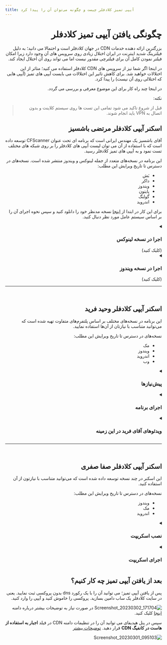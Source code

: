 ```yaml
---
title: آیپی تمیز کلادفلر چیست و چگونه می‌توان آن را پیدا کرد
---
```


<div dir="rtl" markdown=1>
	
# چگونگی یافتن آیپی تمیز کلادفلر

بزرگترین ارائه دهنده خدمات CDN در جهان کلادفلر است و احتمالا می دانید؛ به دلیل فیلترینگ شدید اینترنت در ایران اختلال زیادی روی سرویس های آن وجود دارد زیرا امکان فیلتر نمودن کامل آن برای فیلترچی مقدور نیست اما می تواند روی آن اختلال ایجاد کند. 

در اینجا اگر شما نیز از سرویس های CDN کلادفلر استفاده می کنید؛ متاثر از این اختلالات خواهید شد. برای کاهش تاثیر این اختلالات می بایست آیپی های تمیز (آیپی هایی که اختلالی روی آن نیست) را پیدا کرد.

در اینجا چند راه کار برای این موضوع معرفی و بررسی می گردد.

نکته:
> قبل از شروع تاکید می شود تمامی این تست ها روی سیستم کلاینت و بدون اتصال به VPN باید انجام شوند.





## اسکنر آیپی کلادفلر مرتضی باشسیز
آقای باشسیز یک مهندس ایرانی است که برنامه ای تحت عنوان CFScanner توسعه داده است که با استفاده از آن می توان لیست آیپی های کلادفلر را بر روی شبکه های مختلف تست نمود و به آیپی های تمیز کلادفلر رسید.

این برنامه در نسخه‌های متعدد از جمله لینوکس و ویندوز منتشر شده است.
نسخه‌های در دسترس تا تاریخ ویرایش این مطلب:
- بَش
- داکر
- ویندوز
- پایتون
- گولنگ
- اندروید

برای این کار در ابتدا از [اینجا](https://github.com/MortezaBashsiz/CFScanner) نسخه مدنظر خود را دانلود کنید و سپس نحوه اجرای آن را بر اساس سیستم عامل مورد نظر دنبال کنید.

</div>


<details dir=rtl markdown="1"><summary><h3>اجرا در نسخه لینوکس</h3>(کلیک کنید)</summary>

<div dir="rtl" align=center markdown=1>



<!--
https://www.youtube.com/watch?v=BKLRAHolhvM
-->


 فایل های برنامه را دانلود کنید و ابتدا توضیحات آقای باشسیز درباره نحوه اجرا را در ویدئوی زیر ببینید.

<a href="https://www.youtube.com/watch?v=cgV6uPBty90"><img width="50%" src="https://user-images.githubusercontent.com/125398461/234840939-ec06a505-0d37-45f3-b3b2-00f0a384cca0.png" /></a>

</div>

<div dir="rtl" markdown=1>
این برنامه پیش نیازهایی دارد که باید از قبل نصب باشند.
	
[jq](https://stedolan.github.io/jq/)&nbsp;&nbsp;&nbsp;[git](https://git-scm.com/)&nbsp;&nbsp;&nbsp;[tput](https://command-not-found.com/tput)&nbsp;&nbsp;&nbsp;[bc](https://www.gnu.org/software/bc/)&nbsp;&nbsp;&nbsp;[curl](https://curl.se/download.html)&nbsp;&nbsp;&nbsp;
[parallel](https://www.gnu.org/software/parallel/)


سپس ابتدا آن را با کد زیر روی سیستم خود clone کنید.

</div>

```
git clone https://github.com/MortezaBashsiz/CFScanner.git 
```


<div dir="rtl" markdown=1>
به پوشه دانلود برنامه بروید و به آن دسترسی اجرا دهید.
</div>

```
cd CFScanner/bash
chmod +x ../bin/*
```

<div dir="rtl" markdown=1>
فایل config.real را دانلود کنید.

</div>

```
curl -s https://raw.githubusercontent.com/MortezaBashsiz/CFScanner/main/bash/ClientConfig.json -o config.real
```

<div dir="rtl" markdown=1>
توصیه می شود فایل config.real را بر اساس کانفیگ خود تغییر دهید.
</div>

![Screenshot_20230305_094935](https://user-images.githubusercontent.com/125398461/222945619-756a8a4c-9cd7-4977-8679-c5a3a5b9b96c.png)

<div dir="rtl" markdown=1>
اگر می خواهید فایل کانفیگ خود را داشته باشید آن را به اسم دیگری ذخیره کنید که هنگام آپدیت اسکریپت تغییر نکند.

#### اجرای اسکریپت 

به محل فایل اسکریپت دانلود شده بروید و سپس اسکریپت را به شکل زیر اجرا کنید

</div>

```
bash cfScanner.sh SUBNET DOWN threads tryCount config.real speed custom.subnets
```


![](https://user-images.githubusercontent.com/125398461/222946688-bcec3d65-7bf1-495a-b1bf-fe517f69f882.png)


<div dir="rtl" markdown=1>
	
	مثلا
</div>

```
bash cfScanner.sh SUBNET DOWN 8 1 config.real 100 custom.subnets
```
<div dir="rtl" markdown=1>
	
در نهایت نتیجه تست در پوشه result قرار می گیرد که میتوانید آن را ملاحظه کنید و از آن استفاده نمایید. اطلاعات بیشتر در [ویکی](https://github.com/MortezaBashsiz/CFScanner/tree/main/bash) برنامه

</div>

</details>


<details dir=rtl markdown="1"><summary><h3>اجرا در نسخه ویندوز</h3>(کلیک کنید)</summary>



<details markdown="1"><summary><h4>پیش‌نیازها<h4></summary>


<div dir=rtl markdown=1>
	
ابتدا باید پیش‌نیازهایی وجود داشته باشند که به ترتیب توضیح داده خواهند شد:

- دانلود اپ اسکنر ویندوز از [گیتهاب پروژه](https://github.com/MortezaBashsiz/CFScanner/tree/main/windows)

- اپ .NET Desktop Runtime 6 را نصب کنید از سایت اصلی برنامه که در زیر آورده شده
‍‍‍‍
</div>

<div dir=ltr markdown=1>
	
```
https://dotnet.microsoft.com/en-us/download/dotnet/6.0
```

</div>

<div dir"rtl" markdown=1>
	
- چک نمودن TLS Handshake

برای این کار ابتدا باید وارد پوشه برنامه بشید و Command Prompt از داخل آن پوشه را باز نمایید. یعنی در پوشه `شیفت+راست‌کلیک` را بزنید و گزینه `Open in Windows Terminal` را بزنید. 

در محیط ترمینال کامند زیر را اجرا کنید.

</div>

<div dir=ltr markdown=1>
	
‍‍`.\v2ray.exe tls ping sub.yourdomain.com`


</div>

<div dir="rtl" markdown=1>
	
به جای `sub.yourdomain.com` ساب‌دامین خودتون را بذارید. اگر پیغام `handshake succeeded` ظاهر شد؛ یعنی اسکنر آماده استفاده است در غیر اینصورت باید در تنظیمات سرتیفیکت در سایت کلادفلر به صورت موقت تغییراتی اعمال کنید.

ورژن TLS را روی TLS 1.0 بذارید و گزینه TLS 1.3 را غیر فعال کنید.

![](https://user-images.githubusercontent.com/125398461/234774581-c1a07bdb-352f-43cc-97f7-2ce6c87a761d.png)

* نکته: یادتون نره بعد انجام تست این گزینه‌ها را به حالت اول برگردونید.


- ساختارهای الگوی کانفیگ را برای تست آماده کنید.

اگر می‌خواهید کانفیگ‌های خودتون را تست کنید باید در فایل Json مربوط به کانکشن درون پوشه برنامه اعمال کنید. نیاز است در `inbound` این تغییر اعمال گردد.

</div>


<div dir="ltr" markdown=1>
	
```

{
  "inbounds": [{
    "port": "PORTPORT", 
    "listen": "127.0.0.1",
    "tag": "socks-inbound",
    "protocol": "socks",
    "settings": {
...
```

</div>

<div dir=rtl markdown=1>
	
و همینطور در `outbound` نیز این تغییر اعمال گردد.

</div>

<div dir=ltr markdown=1>
	
```
{
"outbounds": [
   {
   "protocol": "vmess",
   "settings": {
     "vnext": [{
       "address": "IP.IP.IP.IP",
...
```

</div>


حالا برای راحتی کار، چند نمونه الگوی کانفیگ که iSegaro زحمت کشیده حاضر کرده؛ قرار داده می‌شه می‌توانید مطابق با نیازتون یکی را انتخاب کنید.

* دقت کنید در این ساختار ها فقط در قسمت `outbounds` باید مشخصات کانفیگ شامل ۵ قسمت `Port , UUID, PATH , HOST , SNI` را تغییر بدهید که با عبارت `xxxxx` مشخص شده , پس هرجا که عبارت `xxxxx` وجود داره رو فقط بسته به کانفیگ خودتون تغییر بدید و در باقی کدها تغییری انجام ندهید.

- نمونه الگوی Vmess+WS+TLS : 

<div dir=ltr markdown=1>
	
```
{
  "inbounds": [{
    "port": "PORTPORT", 
    "listen": "127.0.0.1",
    "tag": "socks-inbound",
    "protocol": "socks",
    "settings": {
      "auth": "noauth",
      "udp": false,
      "ip": "127.0.0.1"
    },
    "sniffing": {
      "enabled": true,
      "destOverride": ["http", "tls"]
    }
  }],
  "outbounds": [
    {
    "protocol": "vmess",
    "settings": {
      "vnext": [{
        "address": "IP.IP.IP.IP", 
        "port": xxxxx,
        "users": [{"id": "xxxxx" }]
      }]
    },
		"streamSettings": {
        "network": "ws",
        "security": "tls",
        "wsSettings": {
            "headers": {
                "Host": "xxxxx"
            },
            "path": "xxxxx"
        },
        "tlsSettings": {
            "serverName": "xxxxx",
            "allowInsecure": false,
			"fingerprint": "chrome",
			"alpn": [
			"http/1.1"
			]
        }
    }
	}],
  "other": {}
}
```
</div>

- نمونه الگوی Vless+GRPC+TLS :

<div dir=ltr markdown=1>
	
```
{
  "inbounds": [{
    "port": "PORTPORT", 
    "listen": "127.0.0.1",
    "tag": "socks-inbound",
    "protocol": "socks",
    "settings": {
      "auth": "noauth",
      "udp": false,
      "ip": "127.0.0.1"
    },
    "sniffing": {
      "enabled": true,
      "destOverride": ["http", "tls"]
    }
  }],
  "outbounds": [
    {
    "protocol": "vless",
    "settings": {
      "vnext": [{
        "address": "IP.IP.IP.IP", 
        "port": xxxxx,
        "users": [{"id": "xxxxx",
		"encryption": "none"
			}]
      }]
    },
		"streamSettings": {
        "network": "grpc",
        "security": "tls",
        "tlsSettings": {
          "allowInsecure": false,
          "serverName": "xxxxx",
          "alpn": [
            "http/1.1"
          ],
          "fingerprint": "chrome"
        },
        "grpcSettings": {
          "serviceName": "",
          "multiMode": false
        }
      }
	}],
  "other": {}
}
```

</div>

- نمونه الگوی Trojan+WS+TLS :

<div dir=ltr markdown=1>
	
```
{
  "inbounds": [{
    "port": "PORTPORT", 
    "listen": "127.0.0.1",
    "tag": "socks-inbound",
    "protocol": "socks",
    "settings": {
      "auth": "noauth",
      "udp": false,
      "ip": "127.0.0.1"
    },
    "sniffing": {
      "enabled": true,
      "destOverride": ["http", "tls"]
    }
  }],
  "outbounds": [
    {
      "tag": "proxy",
      "protocol": "trojan",
      "settings": {
        "servers": [
          {
            "address": "IP.IP.IP.IP",
            "method": "chacha20",
            "ota": false,
            "password": "xxxxx",
            "port": xxxxx,
            "level": 1,
            "flow": ""
          }
        ]
      },
      "streamSettings": {
        "network": "ws",
        "security": "tls",
        "tlsSettings": {
          "allowInsecure": false,
          "serverName": "xxxxx",
          "alpn": [
            "http/1.1"
          ],
          "fingerprint": "chrome"
        },
        "wsSettings": {
          "path": "xxxxx",
          "headers": {
            "Host": "xxxxx"
          }
        }
      },
      "mux": {
        "enabled": false,
        "concurrency": -1
      }
    }
  ],
  "other": {}
}
```

</div>

- نمونه الگوی Vless+WS+TLS :

<div dir=ltr markdown=1>
	
```
{
"inbounds": [{
    "port": "PORTPORT", 
    "listen": "127.0.0.1",
    "tag": "socks-inbound",
    "protocol": "socks",
    "settings": {
      "auth": "noauth",
      "udp": false,
      "ip": "127.0.0.1"
    },
    "sniffing": {
      "enabled": true,
      "destOverride": ["http", "tls"]
    }
  }],
  "outbounds": [
    {
      "tag": "proxy",
      "protocol": "vless",
      "settings": {
        "vnext": [{
        "address": "IP.IP.IP.IP", 
        "port": xxxxx,
        "users": [{"id": "xxxxx",
		"encryption": "none"
			}]
      }]
      },
      "streamSettings": {
        "network": "ws",
        "security": "tls",
        "tlsSettings": {
          "allowInsecure": false,
          "serverName": "xxxxx",
          "alpn": [
            "http/1.1"
          ],
          "fingerprint": "chrome"
        },
        "wsSettings": {
          "path": "xxxxx",
          "headers": {
            "Host": "xxxxx"
          }
        }
      }
    }
  ],
	"other": {}
}
```

</div>

در نهایت شما کانفیگ خودتون را طبق نمونه‌ها برای مرحله بعد حاضر کنید یا از کانفیگ دیفالت استفاده کنید.

</details>

حالا فرض  کنیم پیش‌نیازها را انجام دادید؛ کافیه فایل کانفیگ نمونه برنامه یا فایل کانفیگ ساخته شده توسط خودتون را که به فرمت Json است؛ از منوی `Tools > Add custom v2ray config` در برنامه قرار بدید تا اسکن بر اساس اون انجام بشه در غیر اینصورت برنامه با کانفیگ دیفالت اسکن می‌کند.

![](https://user-images.githubusercontent.com/125398461/234803794-7c7f5bb9-0967-4f1b-b519-9db266b7a0e7.png)

۱. از مسبر `Tools > Add custom v2ray config` می‌توانید فایل مورد نظر خود را مطابق با الگوی توضیح داده شده به نرم‌افزار بدید تا اسکن بر اساس اون انجام بشه.

۲. می‌توانید نوع تست دانلود یا آپلود یا هردو را تعیین کنید.

۳. در این قسمت می توانید تعداد همزمانی آیپی‌ها برای تست توسط اسکنر را مشخص کنید. پیشنهاد می‌گردد به صورت مرحله‌ای این عدد را بالا ببرید و بر اساس قدرت پردازش CPU سیستم خود آن را کم یا زیاد کنید. مثدار دیفالت آن ۴ می‌باشد.

۴. سریع‌ترین آیپی بعد از اتمام اسکن نمایش داده می‌شه

۵. رنج آیپی‌های تست شده نمایش داده می‌شه

۶. از این قسمت می‌تونید رنج آیپی‌های مورد نظر خود را به نرم‌افزار بدید که اسکن بر اساس آن انجام بشه.

* **پیشنهاد:** می‌تونید نرم‌افزار را تنظیم کنید که یک‌بار کل رنج آیپی دیفالت را اسکن کنه. برای دفعالت بعد می‌تونید این خروجی را فقط اسکن کنید (با دقت بالاتر) احتمالا نتیجه بهتری خواهید گرفت. همچنین اگر تست آپلود بگیرید احتمالا نتیجه بهتری خواهید گرفت. همه اینها به تلاش و خلاقیت خودتون بستگی داره.

</details>


***

<br>

<div dir="rtl" markdown=1>

## اسکنر آیپی کلادفلر وحید فرید
این برنامه در نسخه‌های مختلف بر اساس پلتفرم‌های متفاوت تهیه شده است که می‌توانید متناسب با نیازتان از آن‌ها استفاده نمایید.

نسخه‌های در دسترس تا تاریخ ویرایش این مطلب:
- مک
- ویندوز
- اندروید
- وب

<details dir=rtl markdown="1"><summary><h3>پیش‌نیازها</h3></summary>

* ابتدا پایتون را بر اساس سیستم عامل خود [دانلود](https://www.python.org/downloads/) کنید.
* فایل فشرده مربوط به کد را از [اینجا](https://github.com/vfarid/cf-ip-scanner-py) دانلود کنید و سپس آن را اکسترکت کنید.
* حالا نیاز هست requests را نیز نصب کنید.

<div dir="ltr" markdown=1>
```
pip install requests
```
</div>

</details>

<details dir=rtl markdown="1"><summary><h3>اجرای برنامه</h3></summary>

- جهت اجرا در پوشه اکسترکت شده برنامه ترمینال را باز نمایید. یعنی مثلا در ویندوز وارد پوشه برنامه شوید و ‍‍`شیفت+راست‌کلیک` کنید و سپس Open in Command Prompt را بزنید تا از آن پوشه وارد ترمینال شوید.

- حالا کامند زیر را بزنید تا برنامه اجر شود.

<div dir="ltr" markdown=1>
```
python start.py
```
</div>

- در ابتدا تعداد آیپی مورد نیاز را وارد می‌کنید.
- در مرحله بعد حداکثر تاخیر مورد نظر خود را بر حسب میلی ثانیه وارد کنید. مثلا ۵۰۰ یعنی ۵۰۰ میلی ثانیه
- رنج مورد نظر خود برای اسکن را می‌توانید انتخاب کنید. برای انتخاب چند رنج از کاما استفاده نمایید و برای نادیده گرفتن یک رنج از `-` استفاده کنید.
- می‌توانید چند رنج را از جستجو مستثنا کنید. برای انتخاب چند رنج از کاما استفاده نمایید و برای نادیده گرفتن یک رنج از `-` استفاده کنید.
- در مرحله بعد می توانید حجم بسته‌های ارسالی جهت اسکن را بر حسب کیلوبایت مشخص نمایید. هر چه این حجم بالاتر باشد، دقت اسکن بالاتر می‌رود اما از آن طرف، حجم ترافیک نیز افزایش می‌یابد.
- بر اساس نیازتان سرعت دانلود را تعیین کنید تا آیپی‌هایی که سرعت دانلودشان بالاتر از این مقدار است را پیدا کند. سرعت را بر اساس مگابیت بر ثانیه وارد کنید.
- در مرحله بعد سرعت آپلود را بر اساس نیازتان تعیین کنید تا آیپی‌هایی که سرعت آپلودشان بالاتر از این مقدار است را پیدا کند. این مقدار را بر اساس مگابیت بر ثانیه وارد کنید.
- در مرحله بعد در صورت نیاز می‌توانید نتایج اسکن شده را مستقیما وارد کلادفلر کنید یا اینکه آن را نادیده بگیرید تا اسکن شروع شود.
- در صورتی که در جواب مرحله قبل `y` زده‌اید، باید اینجا ایمیل متصل به اکانت خود در کلادفلر را بدهید.
- سپس در مرحله بعد `Zone ID` را کپی کنید. برای پیدا کردن `Zone ID` وارد تنظیمات دامنه در اکانت خود شوید سپس مانند تصویر زیر `Zone ID` را پیدا کنید و کپی کنید.
 
![](https://user-images.githubusercontent.com/125398461/235452066-9be0f0d9-e314-47cc-9565-4e05158b9d00.png)

- در این مرحله باید توکن گلوبال خود را به نرم‌افزار بدهید. برای این کار در همان صفحه اصلی داشبورد روی `Get your API token` کلیک کنید.

![](https://user-images.githubusercontent.com/125398461/235454090-7a23c21a-fd1a-4fe8-9eb9-d9343402929b.png)

* سپس در صفحه توکن‌ها در `Global API Key` گزینه `View` را انتخاب کنید.

![](https://user-images.githubusercontent.com/125398461/235454894-4e8bad4d-6561-4dec-9d5a-859ef0f64932.png)

* در اینجا از شما رمز اکانت‌تان را می‌خواهد و سپس توکن شما را نمایش می‌دهد.

![](https://user-images.githubusercontent.com/125398461/235455122-9d39781e-bb9b-4abb-8c77-a4b68a07f048.png)

* این توکن را در نرم‌افزار کپی کنید.

- سپس ساب‌دامین مورد نظر برای ثبت این آیپی‌ها روی دامنه خود را بدهید. مثلا `cf.yourdomain.com`
- پس از آن اسکنر شروع به اسکن می‌کند و در پایان آیپی‌ها بر اساس مشخصات داده شده به شما نمایش داده خواهد شد. همچنین اگر بخش مربوط به ثبت آیپی در کلادفلر را انجام داده باشید، این آیپی‌ها در کلادفلر هم روی ساب‌دامین مورد نظر ثبت می‌گردند. یعنی شما در کلادفلر ساب‌دامنه‌هایی خواهید داشت که با نام `cf.yourdomain.com` و با آیپی‌های یافته شده توسط اسکنر با پروکسی خاموش به صورت خودکار ثبت شده‌اند.

</details>

<details dir=rtl markdown="1"><summary><h3>ویدئوهای آقای فرید در این زمینه</h3></summary>
	
<a href="https://youtu.be/YCSwZG3cjAU"><img width="30%" src="https://user-images.githubusercontent.com/125398461/235457940-07eb8105-e8b2-46e6-a617-ebbf7e659af6.png" /></a>&nbsp;&nbsp;&nbsp;<a href="https://youtu.be/OO80Nx1bhOo"><img width="30%" src="https://user-images.githubusercontent.com/125398461/235457896-89222a93-00ab-44ef-a90a-526496c519d6.png" /></a>&nbsp;&nbsp;&nbsp;<a href="https://youtu.be/piKS04W6AHE"><img width="30%" src="https://user-images.githubusercontent.com/125398461/235457925-7354392b-d4d1-4150-bbc4-27f43e2f326c.png" /></a>


</details>

***
<br>

## اسکنر آیپی کلادفلر صفا صفری
این اسکنر در چند نسخه توسعه داده شده است که می‌توانید متناسب با نیازتون از آن استفاده کنید.

نسخه‌های در دسترس تا تاریخ ویرایش این مطلب:
- ویندوز
- مک
- اندروید
</div>

<details dir="rtl" markdown="1"><summary><h3>نصب اسکریپت</h3></summary>

<details dir="rtl" markdown="1"><summary><h4>ویندوز</h4></summary>

* ابتدا از [این لینک](https://www.python.org/downloads/windows/) پایتون را دانلود کنید.
* در هنگام نصب پایتون تیک مربوط به نصب pip و اضافه کردن پایتون به PATH را فراموش نکنید. 
*  [فایل اصلی اسکنر](https://github.com/SafaSafari/ss-cloud-scanner/archive/refs/heads/main.zip) فشرده را دانلود کنید و آن را از حالت فشرده خارج کنید.
* در مسیر اکسترکت شده یک ترمینال `Command Prompt` باز کنید. یعنی وارد مسیر اکسترکت شده شوید. `شیفت+راست‌کلیک` را بزنید تا ترمینال باز شود.
* برای  نصب پیش‌نیازها از کامند زیر استفاده کنید.

</div>

<div dir="ltr" markdown=1>
	
```
pip install -r ./requirements.txt
```

</div>

<div dir="rtl" markdown=1>
	
* بعد از نصب پیش‌نیازها کار تمام است و نوبت به اجرای برنامه می‌رسد.

</div>

</details>

<details dir="rtl" markdown="1"><summary><h4>اندروید</h4></summary>

* برای نصب روی سیستم عامل اندروید، نیاز به برنامه‌ای تحت عنوان ترموکس (Termux) می‌باشد که [از اینجا](https://github.com/termux/termux-app/releases/) می‌توانید دانلود کنید.
* در اینجا با چندین فایل apk مواجه می‌شوید که باید یکی را بر اساس نوع دستگاه خود انتخاب کنید. اگر نوع دستگاه اندرویدی خود را نمیدانید، نسخه armeabi-v7a را دانلود و نصب کنید.
* در ادامه با باز کردن برنامه ترموکس، خط فرمان به شما نشان داده میشود به ترتیب دستورات زیر را وارد کنید.
* در هنگان نصب تمام پرسش‌ها را با `y` جواب دهید.

</div>

<div dir="ltr" markdown=1>
	
```
pkg update -y; pkg install -y python python-pip openssl python-cryptography
```
</div>

<div dir="rtl" markdown=1>
	
* سپس کامند زیر را اجرا کنید.

</div>

<div dir="ltr" markdown=1>
	
```
curl -sLo main.zip https://github.com/SafaSafari/ss-cloud-scanner/archive/refs/heads/main.zip && unzip -qq main.zip && rm main.zip
```
</div>

<div dir="rtl" markdown=1>
	
* بعد از آن وارد پوشه برنامه شوید و پیش‌نیازها را نصب کنید.

</div>

<div dir="ltr" markdown=1>
	
```
cd ss-cloud-scanner-main
pip install -r ./requirements.txt
```

</div>

* بعد از نصب پیش‌نیازها کار تمام است و نوبت به اجرای برنامه می‌رسد.

</details>

</details>

<details dir="rtl" markdown="1"><summary><h3>اجرای اسکریپت</h3></summary>

* با دستور زیر، عملکرد برنامه آغاز می‌شود.

<div dir="ltr" markdown=1>
	
```
python main.py
```
</div>

* به محض اجرا، برنامه از شما تعداد آیپی مورد نیاز را درخواست می‌کند.
* در مرحله بعد نوع اسکن را می‌توان مشخص نمود.
* سپس از شما میپرسد که عملیات اسکن با `https` انجام بشود یا `http`.
* و سپس شروع به اسکن می‌کند و پس از مدتی آیپی‌های سالم (در صورت وجود) در صفحه ظاهر می‌شوند
* اگر نوع ۲ انتخاب بشود در ادامه از شما `uuid` و `دامنه` ، `پورت` ، `path` پروکسی مورد استفاده‌ را درخواست می‌کند و به محض وارد کردن آن‌ها در جاهای مورد نظر، عملیات اسکن شروع می‌شود. بدین ترتیب حالت ۲ با تنظیمات کانفیگ شما اسکن می‌کند.

#### حالت اسپید

این نوع از اسکن، با توجه به وایت لیست بودن SNI در ایران ([منبع](https://twitter.com/safasafari3/status/1643154352326975488)) از یک ورکر جایگزین استفاده می‌کند که بازدهی این مدل اسکن را به شدت بالا می‌برد

#### حالت Vmess
این مدل اسکن با ساخت پکت Vmess و ارسال آن به سمت سرور با Websocket عملا یک ارتباط پروکسی را شبیه سازی میکند اسکنر های جایگزین، این کار با استفاده از هسته های V2ray یا Xray انجام میدهند، اما این اسکنر این اقدام را بصورت خالص با پایتون پیاده سازی نموده است.


[منبع اصلی](https://github.com/SafaSafari/ss-cloud-scanner)

</details>







<div dir="rtl" markdown=1>
	
## بعد از یافتن آیپی تمیز چه کار کنیم؟

پس از یافتن آیپی تمیز؛ می توانید آن را با یک رکورد dns بدون پروکسی ثبت نمایید. یعنی در سایت کلادفلر یک ساب دامین بسازید. پروکسی را خاموش کنید و آیپی را وارد کنید.

![Screenshot_20230302_171704](https://user-images.githubusercontent.com/125398461/222942018-f53bf1bd-77c4-45b5-9604-0224061869d0.png)
در صورت نیاز به توضیحات بیشتر درباره دامنه [اینجا](/manager/wiki/%D8%A7%D9%86%D9%88%D8%A7%D8%B9-%D8%AF%D8%A7%D9%85%D9%86%D9%87-%D9%88-%D9%86%D8%AD%D9%88%D9%87-%D8%AB%D8%A8%D8%AA-%E2%80%8C%D8%A2%D9%86%E2%80%8C%D9%87%D8%A7) کلیک کنید.

سپس در پنل هیدیفای می توانید آن را در تنظیمات دامنه CDN در فیلد **اجبار به استفاده از هاست در کانفیگ CDN**  قرار دهید. [توضیحات بیشتر](/manager/wiki/%D9%86%D8%AD%D9%88%D9%87-%D9%BE%DB%8C%DA%A9%D8%B1%D8%A8%D9%86%D8%AF%DB%8C-%D9%BE%D9%86%D9%84-%D9%87%DB%8C%D8%AF%DB%8C%D9%81%D8%A7%DB%8C#%D8%AF%D8%A7%D9%85%D9%86%D9%87-cdn)

![Screenshot_20230301_095103](https://user-images.githubusercontent.com/125398461/222942200-ce36835f-41d9-4bc9-abf5-a4c35c34d33f.png)

</div>

